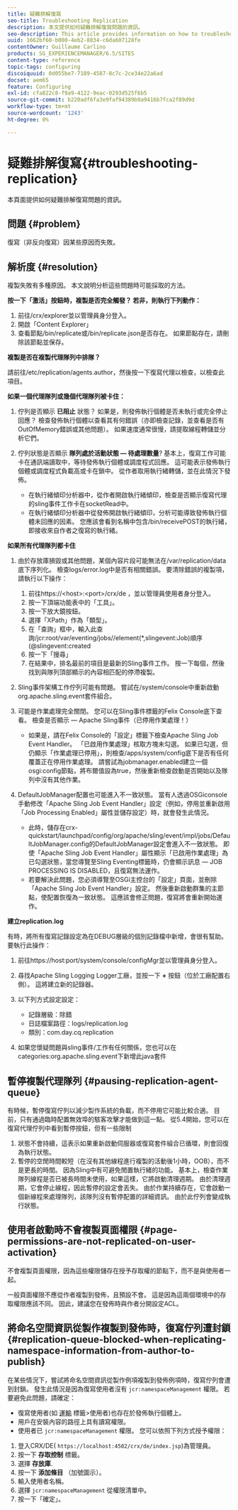 ```yaml
---
title: 疑難排解復寫
seo-title: Troubleshooting Replication
description: 本文提供如何疑難排解復寫問題的資訊。
seo-description: This article provides information on how to troubleshoot replication issues.
uuid: 1662bf60-b000-4eb2-8834-c6da607128fe
contentOwner: Guillaume Carlino
products: SG_EXPERIENCEMANAGER/6.5/SITES
content-type: reference
topic-tags: configuring
discoiquuid: 0d055be7-7189-4587-8c7c-2ce34e22a6ad
docset: aem65
feature: Configuring
exl-id: cfa822c8-f9a9-4122-9eac-0293d525f6b5
source-git-commit: b220adf6fa3e9faf94389b9a9416b7fca2f89d9d
workflow-type: tm+mt
source-wordcount: '1243'
ht-degree: 0%

---
```


# 疑難排解復寫{#troubleshooting-replication}

本頁面提供如何疑難排解復寫問題的資訊。

## 問題 {#problem}

復寫（非反向復寫）因某些原因而失敗。

## 解析度 {#resolution}

複製失敗有多種原因。 本文說明分析這些問題時可能採取的方法。

**按一下「激活」按鈕時，複製是否完全觸發？ 若非，則執行下列動作：**

1. 前往/crx/explorer並以管理員身分登入。
1. 開啟「Content Explorer」
1. 查看節點/bin/replicate或/bin/replicate.json是否存在。 如果節點存在，請刪除該節點並保存。

**複製是否在複製代理隊列中排隊？**

請前往/etc/replication/agents.author，然後按一下復寫代理以檢查，以檢查此項目。

**如果一個代理隊列或幾個代理隊列被卡住：**

1. 佇列是否顯示 **已阻止** 狀態？ 如果是，則發佈執行個體是否未執行或完全停止回應？ 檢查發佈執行個體以查看其有何錯誤（亦即檢查記錄，並查看是否有OutOfMemory錯誤或其他問題）。 如果速度通常很慢，請提取線程轉儲並分析它們。
1. 佇列狀態是否顯示 **隊列處於活動狀態 — 待處理數量**? 基本上，復寫工作可能卡在通訊端讀取中，等待發佈執行個體或調度程式回應。 這可能表示發佈執行個體或調度程式負載高或卡在鎖中。 從作者取用執行緒轉儲，並在此情況下發佈。

   * 在執行緒傾印分析器中，從作者開啟執行緒傾印，檢查是否顯示復寫代理的sling事件工作卡在socketRead中。
   * 在執行緒傾印分析器中從發佈開啟執行緒傾印，分析可能導致發佈執行個體未回應的因素。 您應該會看到名稱中包含/bin/receivePOST的執行緒，即接收來自作者之復寫的執行緒。

**如果所有代理隊列都卡住**

1. 由於存放庫損毀或其他問題，某個內容片段可能無法在/var/replication/data底下序列化。 檢查logs/error.log中是否有相關錯誤。 要清除錯誤的複製項，請執行以下操作：

   1. 前往https://&lt;host>:&lt;port>/crx/de ，並以管理員使用者身分登入。
   1. 按一下頂端功能表中的「工具」。
   1. 按一下放大鏡按鈕。
   1. 選擇「XPath」作為「類型」。
   1. 在「查詢」框中，輸入此查詢/jcr:root/var/eventing/jobs//element(&#42;,slingevent:Job)順序(@slingevent:created
   1. 按一下「搜尋」
   1. 在結果中，排名最前的項目是最新的Sling事件工作。 按一下每個，然後找到與隊列頂部顯示的內容相匹配的停滯複製。

1. Sling事件架構工作佇列可能有問題。 嘗試在/system/console中重新啟動org.apache.sling.event套件組合。
1. 可能是作業處理完全關閉。 您可以在Sling事件標籤的Felix Console底下查看。 檢查是否顯示 — Apache Sling事件（已停用作業處理！）

   * 如果是，請在Felix Console的「設定」標籤下檢查Apache Sling Job Event Handler。 「已啟用作業處理」核取方塊未勾選。 如果已勾選，但仍顯示「作業處理已停用」，則檢查/apps/system/config底下是否有任何覆蓋正在停用作業處理。 請嘗試為jobmanager.enabled建立一個osgi:config節點，將布爾值設為true，然後重新檢查啟動是否開始以及隊列中沒有其他作業。

1. DefaultJobManager配置也可能進入不一致狀態。 當有人透過OSGiconsole手動修改「Apache Sling Job Event Handler」設定（例如，停用並重新啟用「Job Processing Enabled」屬性並儲存設定）時，就會發生此情況。

   * 此時，儲存在crx-quickstart/launchpad/config/org/apache/sling/event/impl/jobs/DefaultJobManager.config的DefaultJobManager設定會進入不一致狀態。 即使「Apache Sling Job Event Handler」屬性顯示「已啟用作業處理」為已勾選狀態，當您導覽至Sling Eventing標籤時，仍會顯示訊息 — JOB PROCESSING IS DISABLED，且復寫無法運作。
   * 若要解決此問題，您必須導覽至OSGi主控台的「設定」頁面，並刪除「Apache Sling Job Event Handler」設定。 然後重新啟動群集的主節點，使配置恢復為一致狀態。 這應該會修正問題，復寫將會重新開始運作。

**建立replication.log**

有時，將所有復寫記錄設定為在DEBUG層級的個別記錄檔中新增，會很有幫助。 要執行此操作：

1. 前往https://host:port/system/console/configMgr並以管理員身分登入。
1. 尋找Apache Sling Logging Logger工廠，並按一下 **+** 按鈕（位於工廠配置右側）。 這將建立新的記錄器。
1. 以下列方式設定設定：

   * 記錄層級：除錯
   * 日誌檔案路徑：logs/replication.log
   * 類別：com.day.cq.replication

1. 如果您懷疑問題與sling事件/工作有任何關係，您也可以在categories:org.apache.sling.event下新增此java套件

## 暫停複製代理隊列  {#pausing-replication-agent-queue}

有時候，暫停復寫佇列以減少製作系統的負載，而不停用它可能比較合適。 目前，只有通過臨時配置無效埠的駭客攻擊才能做到這一點。 從5.4開始，您可以在復寫代理佇列中看到暫停按鈕，但有一些限制

1. 狀態不會持續，這表示如果重新啟動伺服器或復寫套件組合已循環，則會回復為執行狀態。
1. 暫停的空閒時間較短（在沒有其他線程進行複製的活動後1小時，OOB），而不是更長的時間。 因為Sling中有可避免閒置執行緒的功能。 基本上，檢查作業隊列線程是否已被長時間未使用，如果這樣，它將啟動清理週期。 由於清理週期，它會停止線程，因此暫停的設定會丟失。 由於作業持續存在，它會啟動一個新線程來處理隊列，該隊列沒有暫停配置的詳細資訊。 由於此佇列會變成執行狀態。

## 使用者啟動時不會複製頁面權限 {#page-permissions-are-not-replicated-on-user-activation}

不會複製頁面權限，因為這些權限儲存在授予存取權的節點下，而不是與使用者一起。

一般頁面權限不應從作者複製到發佈，且預設不會。 這是因為這兩個環境中的存取權限應該不同。 因此，建議您在發佈時與作者分開設定ACL。

## 將命名空間資訊從製作複製到發佈時，復寫佇列遭封鎖 {#replication-queue-blocked-when-replicating-namespace-information-from-author-to-publish}

在某些情況下，嘗試將命名空間資訊從製作例項複製到發佈例項時，復寫佇列會遭到封鎖。 發生此情況是因為復寫使用者沒有 `jcr:namespaceManagement` 權限。 若要避免此問題，請確定：

* 復寫使用者(如 [運輸](/help/sites-deploying/replication.md#replication-agents-configuration-parameters) 標籤>使用者)也存在於發佈執行個體上。
* 用戶在安裝內容的路徑上具有讀寫權限。
* 使用者已 `jcr:namespaceManagement` 權限。 您可以依照下列方式授予權限：

1. 登入CRX/DE( `https://localhost:4502/crx/de/index.jsp`)為管理員。
1. 按一下 **存取控制** 標籤。
1. 選擇 **存放庫**.
1. 按一下 **添加條目** （加號圖示）。
1. 輸入使用者名稱。
1. 選擇 `jcr:namespaceManagement` 從權限清單中。
1. 按一下「確定」。
